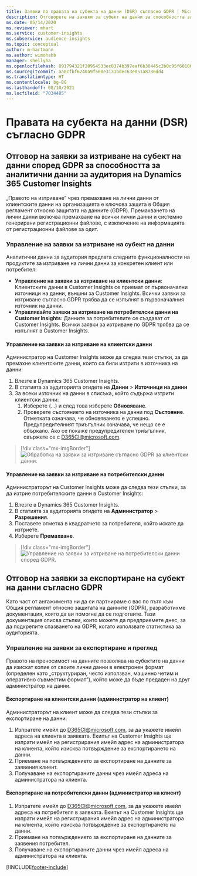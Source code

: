 ```yaml
---
title: Заявки по правата на субекта на данни (DSR) съгласно GDPR | Microsoft Docs
description: Отговорете на заявки за субект на данни за способността за аналитични данни за аудитория на Dynamics 365 Customer Insights.
ms.date: 05/14/2020
ms.reviewer: mhart
ms.service: customer-insights
ms.subservice: audience-insights
ms.topic: conceptual
author: m-hartmann
ms.author: wimohabb
manager: shellyha
ms.openlocfilehash: 891794321f20954533ec0374b397eaf6b30445c2b0c95f601009912b3c3950a7
ms.sourcegitcommit: aa0cfbf6240a9f560e3131bdec63e051a8786dd4
ms.translationtype: HT
ms.contentlocale: bg-BG
ms.lasthandoff: 08/10/2021
ms.locfileid: "7034485"
---
```

# <a name="data-subject-rights-dsr-requests-under-gdpr"></a>Правата на субекта на данни (DSR) съгласно GDPR

## <a name="responding-to-gdpr-data-subject-delete-requests-for-dynamics-365-customer-insights-audience-insights-capability"></a>Отговор на заявки за изтриване на субект на данни според GDPR за способността за аналитични данни за аудитория на Dynamics 365 Customer Insights

„Правото на изтриване” чрез премахване на лични данни от клиентските данни на организацията е ключова защита в Общия регламент относно защитата на данните (GDPR). Премахването на лични данни включва премахване на всички лични данни и системно генерирани регистрационни файлове, с изключение на информацията от регистрационни файлове за одит.

### <a name="manage-data-subject-delete-requests"></a>Управление на заявки за изтриване на субект на данни

Аналитични данни за аудитория предлага следните функционалности на продуктите за изтриване на лични данни за конкретен клиент или потребител:

- **Управление на заявки за изтриване на клиентски данни**: Клиентските данни в Customer Insights се приемат от първоначални източници на данни, външни за Customer Insights. Всички заявки за изтриване съгласно GDPR трябва да се изпълнят в първоначалния източник на данни.
- **Управлявайте заявки за изтриване на потребителски данни на Customer Insights**: Данните за потребителите се създават от Customer Insights. Всички заявки за изтриване по GDPR трябва да се изпълнят в Customer Insights.

#### <a name="manage-delete-requests-for-customer-data"></a>Управление на заявки за изтриване на клиентски данни

Администратор на Customer Insights може да следва тези стъпки, за да премахне клиентските данни, които са били изтрити в източника на данни:

1. Влезте в Dynamics 365 Customer Insights.
2. В статията за аудиторията отидете на **Данни** > **Източници на данни**
3. За всеки източник на данни в списъка, който съдържа изтрити клиентски данни:
   1. Изберете (...) и след това изберете **Обновяване**.
   2. Проверете състоянието на източника на данни под **Състояние**. Отметката означава, че обновяването е успешно. Предупредителният триъгълник означава, че нещо се е объркало. Ако се покаже предупредителен триъгълник, свържете се с D365CI@microsoft.com.

> [!div class="mx-imgBorder"]
> ![Обработка на заявки за изтриване съгласно GDPR за клиентски данни.](media/gdpr-data-sources.png "Обработка на заявки за изтриване съгласно GDPR за клиентски данни")

#### <a name="manage-delete-requests-for-user-data"></a>Управление на заявки за изтриване на потребителски данни

Администраторът на Customer Insights може да следва тези стъпки, за да изтрие потребителските данни в Customer Insights:

1. Влезте в Dynamics 365 Customer Insights.
2. В статията за аудиторията отидете на **Администратор** > **Разрешения**.
3. Поставете отметка в квадратчето за потребителя, който искате да изтриете.
4. Изберете **Премахване**.

> [!div class="mx-imgBorder"]
> ![Управление на заявки за изтриване на потребителски данни според GDPR.](media/gdpr-permissions.png "Управление на заявки за изтриване за потребителски данни според GDPR")

## <a name="responding-to-gdpr-data-subject-export-requests"></a>Отговор на заявки за експортиране на субект на данни съгласно GDPR

Като част от ангажимента ни да си партнираме с вас по пътя към Общия регламент относно защитата на данните (GDPR), разработихме документация, която да ви помогне да се подготвите. Тази документация описва стъпки, които можете да предприемете днес, за да подкрепите спазването на GDPR, когато използвате статистика за аудиторията.

### <a name="manage-export-and-view-requests"></a>Управление на заявки за експортиране и преглед

Правото на преносимост на данните позволява на субектите на данни да изискат копие от своите лични данни в електронен формат (определен като „структуриран, често използван, машинно четим и оперативно съвместим формат”), който може да бъде предаден на друг администратор на данни.

#### <a name="export-customer-data-tenant-admin"></a>Експортиране на клиентски данни (администратор на клиент)

Администраторът на клиент може да следва тези стъпки за експортиране на данни:

1. Изпратете имейл до D365CI@microsoft.com, за да укажете имейл адреса на клиента в заявката. Екипът на Customer Insights ще изпрати имейл на регистрирания имейл адрес на администратора на клиента, който изисква потвърждение за експортирането на данни.
2. Приемане на потвърждението за експортиране на данните за заявения клиент.
3. Получаване на експортираните данни чрез имейл адреса на администратора на клиента.

#### <a name="export-user-data-tenant-admin"></a>Експортиране на потребителски данни (администратор на клиент)

1. Изпратете имейл до D365CI@microsoft.com, за да укажете имейл адреса на потребителя в заявката. Екипът на Customer Insights ще изпрати имейл на регистрирания имейл адрес на администратора на клиента, който изисква потвърждение за експортирането на данни.
2. Приемане на потвърждението за експортиране на данните за заявения потребител.
3. Получаване на експортираните данни чрез имейл адреса на администратора на клиента.


[!INCLUDE[footer-include](../includes/footer-banner.md)]